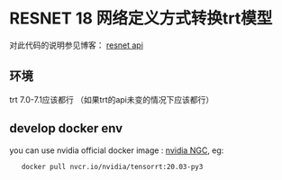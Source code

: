 # RESNET 18 网络定义方式转换trt模型

对此代码的说明参见博客：
[resnet api](https://blog.csdn.net/bing1zhi2/article/details/108801025)

## 环境  

trt 7.0-7.1应该都行  （如果trt的api未变的情况下应该都行）

## develop docker env

 you can use nvidia official docker image : [nvidia NGC](https://ngc.nvidia.com/catalog/containers/nvidia:tensorrt/tags), eg:

 ```shell
    docker pull nvcr.io/nvidia/tensorrt:20.03-py3
 ```